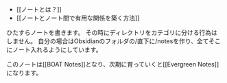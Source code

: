 
- [[ノートとは？]]
- [[ノートとノート間で有用な関係を築く方法]]

ひたすらノートを書きます。
その時にディレクトリをカテゴリに分ける行為はしません。
自分の場合はObsidianのフォルダの/直下に/notesを作り、全てそこにノート入れるようにしています。

このノートは[[BOAT Notes]]となり、次期に育っていくと[[Evergreen Notes]]になります。